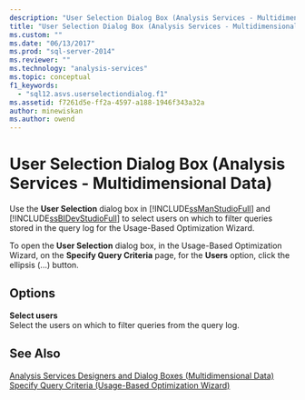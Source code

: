 ```yaml
---
description: "User Selection Dialog Box (Analysis Services - Multidimensional Data)"
title: "User Selection Dialog Box (Analysis Services - Multidimensional Data) | Microsoft Docs"
ms.custom: ""
ms.date: "06/13/2017"
ms.prod: "sql-server-2014"
ms.reviewer: ""
ms.technology: "analysis-services"
ms.topic: conceptual
f1_keywords: 
  - "sql12.asvs.userselectiondialog.f1"
ms.assetid: f7261d5e-ff2a-4597-a188-1946f343a32a
author: minewiskan
ms.author: owend
---
```

# User Selection Dialog Box (Analysis Services - Multidimensional Data)
  Use the **User Selection** dialog box in [!INCLUDE[ssManStudioFull](../includes/ssmanstudiofull-md.md)] and [!INCLUDE[ssBIDevStudioFull](../includes/ssbidevstudiofull-md.md)] to select users on which to filter queries stored in the query log for the Usage-Based Optimization Wizard.  
  
 To open the **User Selection** dialog box, in the Usage-Based Optimization Wizard, on the **Specify Query Criteria** page, for the **Users** option, click the ellipsis (...) button.  
  
## Options  
 **Select users**  
 Select the users on which to filter queries from the query log.  
  
## See Also  
 [Analysis Services Designers and Dialog Boxes &#40;Multidimensional Data&#41;](analysis-services-designers-and-dialog-boxes-multidimensional-data.md)   
 [Specify Query Criteria &#40;Usage-Based Optimization Wizard&#41;](specify-query-criteria-usage-based-optimization-wizard.md)  
  
  
